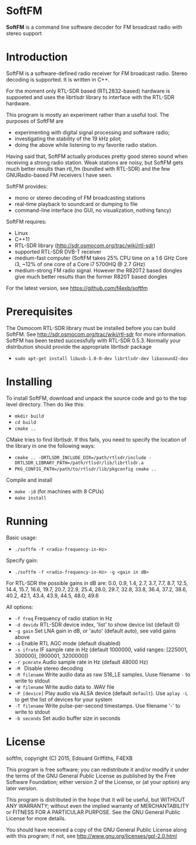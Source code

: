 SoftFM
======

**SoftFM** is a command line software decoder for FM broadcast radio with stereo support 

<h1>Introduction</h1>

SoftFM is a software-defined radio receiver for FM broadcast radio. Stereo
decoding is supported. It is written in C++. 

For the moment only RTL-SDR based (RTL2832-based) hardware is suppoeted and uses the librtlsdr library to interface with the RTL-SDR hardware.

This program is mostly an experiment rather than a useful tool.
The purposes of SoftFM are
 - experimenting with digital signal processing and software radio;
 - investigating the stability of the 19 kHz pilot;
 - doing the above while listening to my favorite radio station.

Having said that, SoftFM actually produces pretty good stereo sound
when receiving a strong radio station.  Weak stations are noisy,
but SoftFM gets much better results than rtl_fm (bundled with RTL-SDR)
and the few GNURadio-based FM receivers I have seen.

SoftFM provides:
 - mono or stereo decoding of FM broadcasting stations
 - real-time playback to soundcard or dumping to file
 - command-line interface (no GUI, no visualization, nothing fancy)

SoftFM requires:
 - Linux
 - C++11
 - RTL-SDR library (http://sdr.osmocom.org/trac/wiki/rtl-sdr)
 - supported RTL-SDR DVB-T receiver
 - medium-fast computer (SoftFM takes 25% CPU time on a 1.6 GHz Core i3, ~12% of one core of a Core i7 5700HQ @ 2.7 GHz)
 - medium-strong FM radio signal. However the R820T2 based dongles give much better results than the former R820T based dongles 

For the latest version, see https://github.com/f4exb/softfm


<h1>Prerequisites</h1>

The Osmocom RTL-SDR library must be installed before you can build SoftFM.
See http://sdr.osmocom.org/trac/wiki/rtl-sdr for more information.
SoftFM has been tested successfully with RTL-SDR 0.5.3. Normally your distribution should provide the appropriate librtlsdr package

  - `sudo apt-get install libusb-1.0-0-dev librtlsdr-dev libasound2-dev`
  
<h1>Installing</h1>

To install SoftFM, download and unpack the source code and go to the
top level directory. Then do like this:

 - `mkdir build`
 - `cd build`
 - `cmake ..`

CMake tries to find librtlsdr. If this fails, you need to specify
the location of the library in one the following ways:

 - `cmake .. -DRTLSDR_INCLUDE_DIR=/path/rtlsdr/include -DRTLSDR_LIBRARY_PATH=/path/rtlsdr/lib/librtlsdr.a`
 - `PKG_CONFIG_PATH=/path/to/rtlsdr/lib/pkgconfig cmake ..`

Compile and install

 - `make -j8` (for machines with 8 CPUs)
 - `make install`
 

<h1>Running</h1>
 
Basic usage:

 - `./softfm -f <radio-frequency-in-Hz>`

Specify gain:

 - `./softfm -f <radio-frequency-in-Hz> -g <gain in dB>`

For RTL-SDR the possible gains in dB are: 0.0, 0.9, 1.4, 2.7, 3.7, 7.7, 8.7, 12.5, 14.4, 15.7, 16.6, 19.7, 20.7, 22.9, 25.4, 28.0, 29.7, 32.8, 33.8, 36.4, 37.2, 38.6, 40.2, 42.1, 43.4, 43.9, 44.5, 48.0, 49.6 

All options:

 - `-f freq`       Frequency of radio station in Hz
 - `-d devidx`     RTL-SDR device index, 'list' to show device list (default 0)
 - `-g gain`       Set LNA gain in dB, or 'auto' (default auto), see valid gains above
 - `-a`            Enable RTL AGC mode (default disabled)
 - `-s ifrate`     IF sample rate in Hz (default 1000000, valid ranges: [225001, 300000], [900001, 3200000])
 - `-r pcmrate`    Audio sample rate in Hz (default 48000 Hz)
 - `-M `           Disable stereo decoding
 - `-R filename`   Write audio data as raw S16_LE samples. Uuse filename `-` to write to stdout
 - `-W filename`   Write audio data to .WAV file
 - `-P [device]`   Play audio via ALSA device (default `default`). Use `aplay -L` to get the list of devices for your system
 - `-T filename`   Write pulse-per-second timestamps. Use filename '-' to write to stdout
 - `-b seconds`    Set audio buffer size in seconds


<h1>License</h1>

softfm, copyright (C) 2015, Edouard Griffiths, F4EXB

This program is free software; you can redistribute it and/or modify
it under the terms of the GNU General Public License as published by
the Free Software Foundation; either version 2 of the License, or
(at your option) any later version.

This program is distributed in the hope that it will be useful,
but WITHOUT ANY WARRANTY; without even the implied warranty of
MERCHANTABILITY or FITNESS FOR A PARTICULAR PURPOSE.  See the
GNU General Public License for more details.

You should have received a copy of the GNU General Public License along
with this program; if not, see http://www.gnu.org/licenses/gpl-2.0.html
